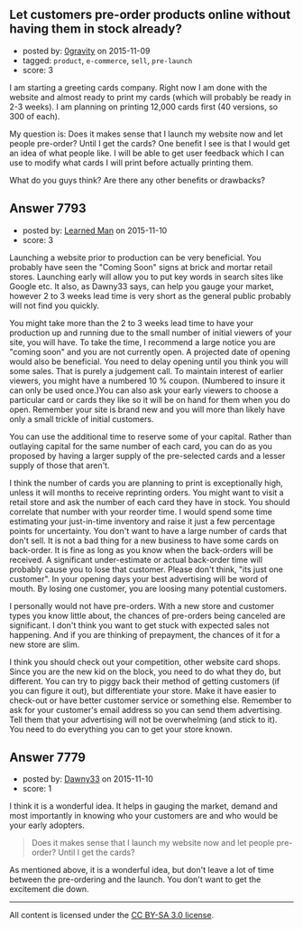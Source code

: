 ## Let customers pre-order products online without having them in stock already?

- posted by: [0gravity](https://stackexchange.com/users/1596816/0gravity) on 2015-11-09
- tagged: `product`, `e-commerce`, `sell`, `pre-launch`
- score: 3

I am starting a greeting cards company. Right now I am done with the website and almost ready to print my cards (which will probably be ready in 2-3 weeks). I am planning on printing 12,000 cards first (40 versions, so 300 of each). 

My question is: Does it makes sense that I launch my website now and let people pre-order? Until I get the cards? One benefit I see is that I would get an idea of what people like. I will be able to get user feedback which I can use to modify what cards I will print before actually printing them. 

What do you guys think? Are there any other benefits or drawbacks?


## Answer 7793

- posted by: [Learned Man](https://stackexchange.com/users/7236940/learned-man) on 2015-11-10
- score: 3

Launching a website prior to production can be very beneficial. You probably have seen the "Coming Soon" signs at brick and mortar retail stores. Launching early will allow you to put key words in search sites like Google etc. It also, as Dawny33 says, can help you gauge your market, however 2 to 3 weeks lead time is very short as the general public probably will not find you quickly.

You might take more than the 2 to 3 weeks lead time to have your production up and running due to the small number of initial viewers of your site, you will have. To take the time, I recommend a large notice you are "coming soon" and you are not currently open. A projected  date of opening would also be beneficial. You need to delay opening until you think you will some sales. That is purely a judgement call. To maintain interest of earlier viewers, you might have a numbered 10 % coupon. (Numbered to insure it can only be used once.)You can also ask your early viewers to choose a particular card or cards they like so it will be on hand for them when you do open. Remember your site is brand new and you will more than likely have only a small trickle of initial customers.

You can use the additional time to reserve some of your capital. Rather than outlaying capital for the same number of each card, you can do as you proposed by having a larger supply of the pre-selected cards and a lesser supply of those that aren't.

I think the number of cards you are planning to print is exceptionally high, unless it will months to receive reprinting orders. You might want to visit a retail store and ask the number of each card they have in stock. You should correlate that number with your reorder time. I would spend some time estimating your just-in-time inventory and raise it just a few percentage points for uncertainty. You don't want to have a large number of cards that don't sell. It is not a bad thing for a new business to have some cards on back-order. It is fine as long as you know when the back-orders will be received. A significant under-estimate or actual back-order time will probably cause you to lose that customer. Please don't think, "its just one customer". In your opening days your best advertising will be word of mouth. By losing one customer, you are loosing many potential customers. 

I personally would not have pre-orders. With a new store and customer types you know little about, the chances of pre-orders being canceled are significant. I don't think you want to get stuck with expected sales not happening. And if you are thinking of prepayment, the chances of it for a new store are slim.

I think you should check out your competition, other website card shops. Since you are the new kid on the block, you need to do what they do, but different. You can try to piggy back their method of getting customers (if you can figure it out), but differentiate your store. Make it have easier to check-out or have better customer service or something else. Remember to ask for your customer's email address so you can send them advertising. Tell them that your advertising will not be overwhelming (and stick to it). You need to do everything you can to get your store known.



## Answer 7779

- posted by: [Dawny33](https://stackexchange.com/users/6444670/dawny33) on 2015-11-10
- score: 1

I think it is a wonderful idea. It helps in gauging the market, demand and most importantly in knowing who your customers are and who would be your early adopters.


> Does it makes sense that I launch my website now and let people
> pre-order? Until I get the cards?

As mentioned above, it is a wonderful idea, but don't leave a lot of time between the pre-ordering and the launch.  You don't want to get the excitement die down. 





---

All content is licensed under the [CC BY-SA 3.0 license](https://creativecommons.org/licenses/by-sa/3.0/).
